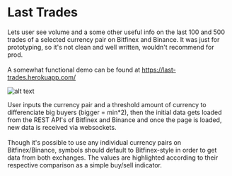 # Last Trades

Lets user see volume and a some other useful info on the last 100 and 500 trades of a selected currency pair on Bitfinex and Binance.
It was just for prototyping, so it's not clean and well written, wouldn't recommend for prod.<br><br>
A somewhat functional demo can be found at https://last-trades.herokuapp.com/

![alt text](https://i.imgur.com/bRhaUXm.png)

User inputs the currency pair and a threshold amount of currency to differenciate big buyers (bigger = min*2), then the initial data gets loaded from the REST API's of Bitfinex and Binance and once the page is loaded, new data is received via websockets.<br><br>
Though it's possible to use any individual currency pairs on Bitfinex/Binance, symbols should default to Bitfinex-style in order to get data from both exchanges.
The values are highlighted according to their respective comparison as a simple buy/sell indicator.
